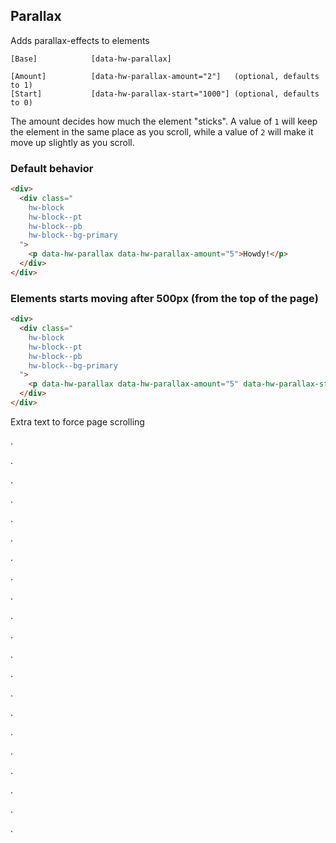 
## Parallax

Adds parallax-effects to elements

```code
[Base]            [data-hw-parallax]

[Amount]          [data-hw-parallax-amount="2"]   (optional, defaults to 1)
[Start]           [data-hw-parallax-start="1000"] (optional, defaults to 0)
```

The amount decides how much the element "sticks". A value of `1` will keep the element in the same place as you scroll, while a value of `2` will make it move up slightly as you scroll.

### Default behavior

```html
<div>
  <div class="
    hw-block
    hw-block--pt
    hw-block--pb
    hw-block--bg-primary
  ">
    <p data-hw-parallax data-hw-parallax-amount="5">Howdy!</p>
  </div>
</div>
```

### Elements starts moving after 500px (from the top of the page)

```html
<div>
  <div class="
    hw-block
    hw-block--pt
    hw-block--pb
    hw-block--bg-primary
  ">
    <p data-hw-parallax data-hw-parallax-amount="5" data-hw-parallax-start="500">Howdy to you too!</p>
  </div>
</div>
```

Extra text to force page scrolling

.

.

.

.

.

.

.

.

.

.

.

.

.

.

.

.

.

.

.

.

.
